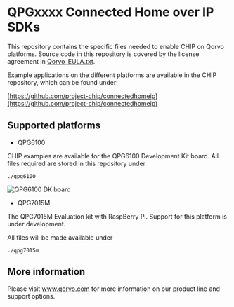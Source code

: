 # QPGxxxx Connected Home over IP SDKs

This repository contains the specific files needed to enable CHIP on Qorvo platforms.
Source code in this repository is covered by the license agreement in [Qorvo_EULA.txt](Qorvo_EULA.txt).

Example applications on the different platforms are available in the CHIP repository,
which can be found under:

[https://github.com/project-chip/connectedhomeip](https://github.com/project-chip/connectedhomeip)

## Supported platforms

* QPG6100

CHIP examples are available for the QPG6100 Development Kit board.
All files required are stored in this repository under

```
./qpg6100
```

![QPG6100 DK board](qpg6100/doc/qpg6100.png)

* QPG7015M

The QPG7015M Evaluation kit with RaspBerry Pi.
Support for this platform is under development.

All files will be made available under

```
./qpg7015m
```

## More information

Please visit www.qorvo.com for more information on our product line and support options.
